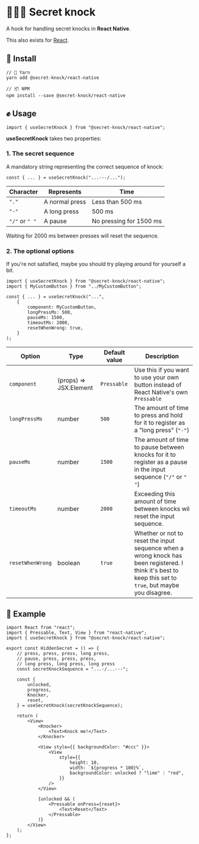 # 🤫✊🚪 Secret knock
A hook for handling secret knocks in **React Native**.

This also exists for [React](https://www.npmjs.com/package/@secret-knock/react).

## 🚪 Install
```
// 🧶 Yarn
yarn add @secret-knock/react-native

// 📦 NPM
npm install --save @secret-knock/react-native
```

## ✊ Usage
`import { useSecretKnock } from "@secret-knock/react-native";`

**useSecretKnock** takes two properties:

### 1. The secret sequence

A mandatory string representing the correct sequence of knock:

`const { ... } = useSecretKnock("...---/...");`

| Character      | Represents     | Time                    |
|----------------|----------------|-------------------------|
| `"."`          | A normal press | Less than 500 ms        |
| `"-"`          | A long press   | 500 ms                  |
| `"/"` or `" "` | A pause        | No pressing for 1500 ms |

Waiting for 2000 ms between presses will reset the sequence.

### 2. The optional options

If you're not satisfied, maybe you should try playing around for yourself a bit.

```
import { useSecretKnock } from "@secret-knock/react-native";
import { MyCustomButton } from "../MyCustomButton";

const { ... } = useSecretKnock("...",
    {
        component: MyCustomButton,
        longPressMs: 500,
        pauseMs: 1500,
        timeoutMs: 2000,
        resetWhenWrong: true,
    }
);
```

| Option           | Type                   | Default value | Description                                                                                                                                              |
|------------------|------------------------|---------------|----------------------------------------------------------------------------------------------------------------------------------------------------------|
| `component`      | (props) => JSX.Element | `Pressable`   | Use this if you want to use your own button instead of React Native's own `Pressable`                                                                    |
| `longPressMs`    | number                 | `500`         | The amount of time to press and hold for it to register as a "long press" (`"-"`)                                                                        |
| `pauseMs`        | number                 | `1500`        | The amount of time to pause between knocks for it to register as a pause in the input sequence (`"/"` or `" "`)                                          |
| `timeoutMs`      | number                 | `2000`        | Exceeding this amount of time between knocks wil reset the input sequence.                                                                               |
| `resetWhenWrong` | boolean                | `true`        | Whether or not to reset the input sequence when a wrong knock has been registered. I think it's best to keep this set to `true`, but maybe you disagree. |


## 🤫 Example
```
import React from "react";
import { Pressable, Text, View } from "react-native";
import { useSecretKnock } from "@secret-knock/react-native";

export const HiddenSecret = () => {
    // press, press, press, long press,
    // pause, press, press, press,
    // long press, long press, long press
    const secretKnockSequence = "...-/...---";

    const {
        unlocked,
        progress,
        Knocker,
        reset,
    } = useSecretKnock(secretKnockSequence);

    return (
        <View>
            <Knocker>
                <Text>Knock me!</Text>
            </Knocker>

            <View style={{ backgroundColor: "#ccc" }}>
                <View
                    style={{
                        height: 10,
                        width: `${progress * 100}%`,
                        backgroundColor: unlocked ? "lime" : "red",
                    }}
                />
            </View>

            {unlocked && (
                <Pressable onPress={reset}>
                    <Text>Reset</Text>
                </Pressable>
            )}
        </View>
    );
};
```
